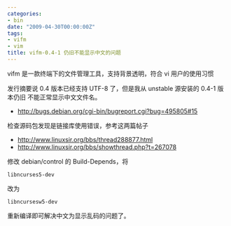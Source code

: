 ```yaml
---
categories:
- bin
date: "2009-04-30T00:00:00Z"
tags:
- vifm
- vim
title: vifm-0.4-1 仍旧不能显示中文的问题
---
```


vifm 是一款终端下的文件管理工具，支持背景透明，符合 vi 用户的使用习惯

发行摘要说 0.4 版本已经支持 UTF-8 了，但是我从 unstable 源安装的 0.4-1 版本仍旧
不能正常显示中文文件名。

* <http://bugs.debian.org/cgi-bin/bugreport.cgi?bug=495805#15>
 
检查源码包发现是链接库使用错误，参考这两篇帖子

* <http://www.linuxsir.org/bbs/thread288877.html>
* <http://www.linuxsir.org/bbs/showthread.php?t=267078>
 
修改 debian/control 的 Build-Depends，将

    libncurses5-dev

改为

    libncursesw5-dev

重新编译即可解决中文为显示乱码的问题了。

